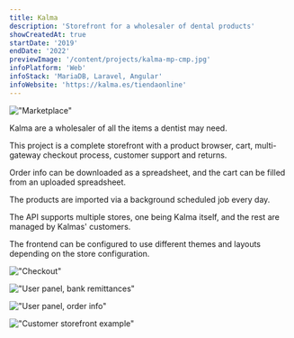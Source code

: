 ```yaml
---
title: Kalma
description: 'Storefront for a wholesaler of dental products'
showCreatedAt: true
startDate: '2019'
endDate: '2022'
previewImage: '/content/projects/kalma-mp-cmp.jpg'
infoPlatform: 'Web'
infoStack: 'MariaDB, Laravel, Angular'
infoWebsite: 'https://kalma.es/tiendaonline'
---
```

!["Marketplace"](/content/projects/kalma-mp.jpg)

Kalma are a wholesaler of all the items a dentist may need.

This project is a complete storefront with a product browser, cart, multi-gateway checkout process, customer support and returns.

Order info can be downloaded as a spreadsheet, and the cart can be filled from an uploaded spreadsheet.

The products are imported via a background scheduled job every day.

The API supports multiple stores, one being Kalma itself, and the rest are managed by Kalmas' customers.

The frontend can be configured to use different themes and layouts depending on the store configuration.

!["Checkout"](/content/projects/kalma-ck.jpg)

!["User panel, bank remittances"](/content/projects/kalma-priv1.jpg)

!["User panel, order info"](/content/projects/kalma-priv2.jpg)

!["Customer storefront example"](/content/projects/kalma-kmp.jpg)